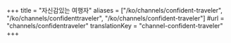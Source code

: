 +++
title = "자신감있는 여행자"
aliases = ["/ko/channels/confident-traveler", "/ko/channels/confidenttraveler", "/ko/channels/confident-traveler"]
#url = "channels/confidentraveler"
translationKey = "channel-confident-traveler"
+++
